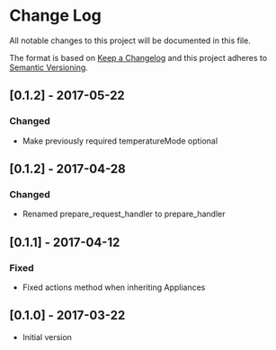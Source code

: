 # Change Log
All notable changes to this project will be documented in this file.

The format is based on [Keep a Changelog](http://keepachangelog.com/)
and this project adheres to [Semantic Versioning](http://semver.org/).

## [0.1.2] - 2017-05-22
### Changed
- Make previously required temperatureMode optional

## [0.1.2] - 2017-04-28
### Changed
- Renamed prepare_request_handler to prepare_handler

## [0.1.1] - 2017-04-12
### Fixed
- Fixed actions method when inheriting Appliances

## [0.1.0] - 2017-03-22
- Initial version